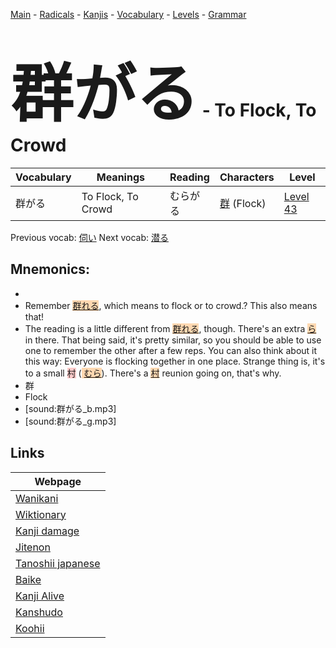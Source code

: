 <style> bigfont {font-size: 100px}</style>
[Main](../README.md) -
[Radicals](../radicals.md) -
[Kanjis](../kanjis.md) -
[Vocabulary](../vocabulary.md) -
[Levels](../levels.md) -
[Grammar](../grammar.md)
# <bigfont> 群がる</bigfont> - To Flock, To Crowd 

| Vocabulary | Meanings | Reading | Characters | Level |
| --- | --- | --- | --- | --- |
| 群がる | To Flock, To Crowd | むらがる |  [群](../kanjis/群.md) (Flock) | [Level 43](../levels/wk_level43.md) |

Previous vocab: [伺い](伺い.md) Next vocab: [潜る](潜る.md) 

## Mnemonics:

* 
* Remember <span style="background-color:#fed8b1"> [群れる](https://jisho.org/search/群れる)</span>, which means to flock or to crowd.? This also means that!
* The reading is a little different from <span style="background-color:#fed8b1"> [群れる](https://jisho.org/search/群れる)</span>, though. There's an extra <span style="background-color:#fed8b1"> [ら](https://jisho.org/search/ら)</span> in there. That being said, it's pretty similar, so you should be able to use one to remember the other after a few reps. You can also think about it this way: Everyone is flocking together in one place. Strange thing is, it's to a small <span style="background-color:#ffcccb"> 村</span> (<span style="background-color:#fed8b1"> [むら](https://jisho.org/search/むら)</span>). There's a <span style="background-color:#fed8b1"> [村](https://jisho.org/search/村)</span> reunion going on, that's why.
* 群
* Flock
* [sound:群がる_b.mp3]
* [sound:群がる_g.mp3]


## Links 

| Webpage |
| --- |
| [Wanikani          ](https://www.wanikani.com/kanji/群がる) |
| [Wiktionary        ](https://en.wiktionary.org/wiki/群がる) |
| [Kanji damage      ](http://www.kanjidamage.com/kanji/search?utf8=✓&q=群がる) |
| [Jitenon           ](https://jitenon.com/kanji/群がる) |
| [Tanoshii japanese ](https://www.tanoshiijapanese.com/dictionary/kanji.cfm?k=群がる) |
| [Baike             ](https://baike.baidu.com/item/群がる) |
| [Kanji Alive       ](https://app.kanjialive.com/群がる) |
| [Kanshudo          ](https://www.kanshudo.com/searchmn?q=群がる) |
| [Koohii            ](https://kanji.koohii.com/study/kanji/群がる) |
